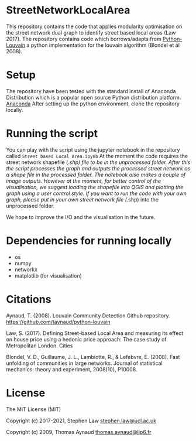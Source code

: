 # StreetNetworkLocalArea 
This repository contains the code that applies modularity optimisation on the street network dual graph to identify street based local areas (Law 2017). The repository contains code which borrows/adapts from [Python-Louvain](https://github.com/taynaud/python-louvain)  a python implementation for the louvain algorithm (Blondel et al 2008). 

# Setup 
The repository have been tested with the standard install of Anaconda Distribution which is a popular open source Python distribution platform. [Anaconda](https://docs.anaconda.com/anaconda/install/index.html)
After setting up the python environment, clone the repository locally.

# Running the script
You can play with the script using the jupyter notebook in the repository called ```Street based Local Area.ipynb```
At the moment the code requires the street network shapefile (*.shp) file to be in the unprocessed folder. After this the script processes the graph and outputs the processed street network as a shape file in the processed folder. The notebook also makes a couple of image outputs. However at the moment, for better control of the visualisation, we suggest loading the shapefile into QGIS and plotting the graph using a user control style. If you want to run the code with your own graph, please put in your own street network file (*.shp) into the unprocessed folder. 

We hope to improve the I/O and the visualisation in the future.

# Dependencies for running locally
* os
* numpy
* networkx
* matplotlib (for visualisation)

# Citations
Aynaud, T. (2008). Louvain Community Detection Github repository. https://github.com/taynaud/python-louvain 

Law, S. (2017). Defining Street-based Local Area and measuring its effect on house price using a hedonic price approach: The case study of Metropolitan London. Cities

Blondel, V. D., Guillaume, J. L., Lambiotte, R., & Lefebvre, E. (2008). Fast unfolding of communities in large networks. Journal of statistical mechanics: theory and experiment, 2008(10), P10008.

# License

The MIT License (MIT)

Copyright (c) 2017-2021, Stephen Law <stephen.law@ucl.ac.uk>

Copyright (c) 2009, Thomas Aynaud <thomas.aynaud@lip6.fr>
